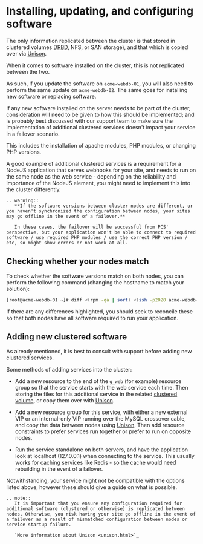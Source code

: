 # Installing, updating, and configuring software

The only information replicated between the cluster is that stored in clustered volumes [DRBD](drbd.html), NFS, or SAN storage), and that which is copied over via [Unison](unison.html).

When it comes to software installed on the cluster, this is not replicated between the two.

As such, if you update the software on `acme-webdb-01`, you will also need to perform the same update on `acme-webdb-02`. The same goes for installing new software or replacing software.

If any new software installed on the server needs to be part of the cluster, consideration will need to be given to how this should be implemented; and is probably best discussed with our support team to make sure the implementation of additional clustered services doesn't impact your service in a failover scenario.

This includes the installation of apache modules, PHP modules, or changing PHP versions.

A good example of additional clustered services is a requirement for a NodeJS application that serves webhooks for your site, and needs to run on the same node as the web service - depending on the reliability and importance of the NodeJS element, you might need to implement this into the cluster differently.

```eval_rst
.. warning::
   **If the software versions between cluster nodes are different, or you haven't synchronized the configuration between nodes, your sites may go offline in the event of a failover.**

   In these cases, the failover will be successful from PCS' perspective, but your application won't be able to connect to required software / use required PHP modules / use the correct PHP version / etc, so might show errors or not work at all.
```

## Checking whether your nodes match

To check whether the software versions match on both nodes, you can perform the following command (changing the hostname to match your solution):

```bash
[root@acme-webdb-01 ~]# diff <(rpm -qa | sort) <(ssh -p2020 acme-webdb-02 "rpm -qa | sort")
```

If there are any differences highlighted, you should seek to reconcile these so that both nodes have all software required to run your application.

## Adding new clustered software

As already mentioned, it is best to consult with support before adding new clustered services.

Some methods of adding services into the cluster:

- Add a new resource to the end of the `g_web` (for example) resource group so that the service starts with the web service each time. Then storing the files for this additional service in the related [clustered volume](drbd.html), or copy them over with [Unison](unison.html).

- Add a new resource group for this service, with either a new external VIP or an internal-only VIP running over the MySQL crossover cable, and copy the data between nodes using [Unison](unison.html). Then add resource constraints to prefer services run together or prefer to run on opposite nodes.

- Run the service standalone on both servers, and have the application look at localhost (127.0.0.1) when connecting to the service. This usually works for caching services like Redis - so the cache would need rebuilding in the event of a failover.

Notwithstanding, your service might not be compatible with the options listed above, however these should give a guide on what is possible.

```eval_rst
.. note::
   It is important that you ensure any configuration required for additional software (clustered or otherwise) is replicated between nodes. Otherwise, you risk having your site go offline in the event of a failover as a result of mismatched configuration between nodes or service startup failure.

   `More information about Unison <unison.html>`_
```
